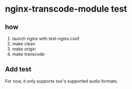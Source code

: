 # nginx-transcode-module test
## how
1. launch nginx with test-nginx.conf
2. make clean
3. make origin
4. make transcode

## Add test

For now, it only supports sox's supported audio formats.

